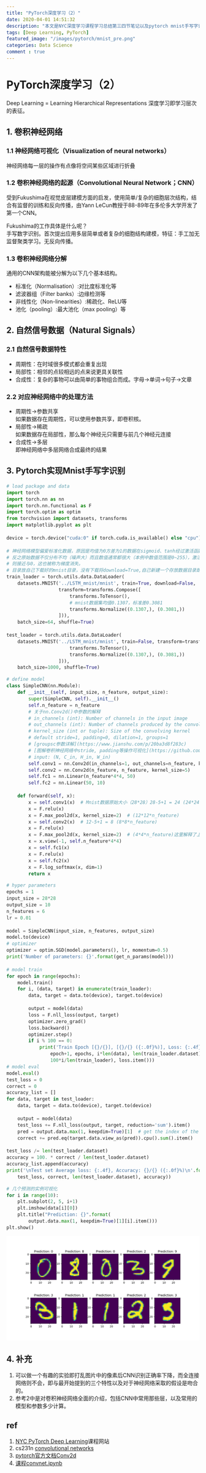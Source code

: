 ```yaml
---
title: "PyTorch深度学习（2）"
date: 2020-04-01 14:51:32
description: "本文是NYC深度学习课程学习总结第三四节笔记以及pytorch mnist手写字识别CNN实践"
tags: [Deep Learning, PyTorch]
featured_image: "/images/pytorch/mnist_pre.png"
categories: Data Science
comment : true
---
```


# PyTorch深度学习（2）
Deep Learning = Learning Hierarchical Representations
深度学习即学习层次的表征。
## 1. 卷积神经网络
### 1.1 神经网络可视化（Visualization of neural networks）
神经网络每一层的操作有点像将空间某些区域进行折叠
### 1.2 卷积神经网络的起源（Convolutional Neural Network；CNN）
受到Fukushima在视觉皮层建模方面的启发，使用简单/复杂的细胞层次结构，结合有监督的训练和反向传播，由Yann LeCun教授于88-89年在多伦多大学开发了第一个CNN。

Fukushima的工作具体是什么呢？  
手写数字识别。首次提出应用多层简单或者复杂的细胞结构建模，特征：手工加无监督聚类学习。无反向传播。  
### 1.3 卷积神经网络分解
通用的CNN架构能被分解为以下几个基本结构。
- 标准化（Normalisation）:对比度标准化等
- 滤波器组（Filter banks）:边缘检测等
- 非线性化（Non-linearities）:稀疏化、ReLU等
- 池化（pooling）:最大池化（max pooling）等

## 2. 自然信号数据（Natural Signals）
### 2.1 自然信号数据特性
- 周期性：在时域很多模式都会重复出现
- 局部性：相邻的点较相远的点来说更具关联性
- 合成性：复杂的事物可以由简单的事物组合而成。字母->单词->句子->文章
### 2.2 对应神经网络中的处理方法
- 周期性$\rightarrow$参数共享  
如果数据存在周期性，可以使用参数共享，即卷积核。
- 局部性$\rightarrow$稀疏  
如果数据存在局部性，那么每个神经元只需要与前几个神经元连接
- 合成性$\rightarrow$多层  
即神经网络中多层网络合成最终的结果

## 3. Pytorch实现Mnist手写字识别
```python
# load package and data
import torch
import torch.nn as nn
import torch.nn.functional as F
import torch.optim as optim
from torchvision import datasets, transforms
import matplotlib.pyplot as plt

device = torch.device("cuda:0" if torch.cuda.is_available() else "cpu")

# 神经网络模型偏爱标准化数据，原因是均值为0方差为1的数据在sigmoid、tanh经过激活函数后求导得到的导数很大，
# 反之原始数据不仅分布不均（噪声大）而且数值通常都很大（本例中数值范围是0~255），激活函数后求导得到的导数
# 则接近与0，这也被称为梯度消失。
# 目录放自己下载好的mnist目录，没有下载将download=True,自己新建一个存放数据目录即可
train_loader = torch.utils.data.DataLoader(
    datasets.MNIST('../LSTM_mnist/mnist', train=True, download=False,
                   transform=transforms.Compose([
                       transforms.ToTensor(),
                       # mnist数据集均值0.1307，标准差0.3081
                       transforms.Normalize((0.1307,), (0.3081,))
                   ])),
    batch_size=64, shuffle=True)

test_loader = torch.utils.data.DataLoader(
    datasets.MNIST('../LSTM_mnist/mnist', train=False, transform=transforms.Compose([
                       transforms.ToTensor(),
                       transforms.Normalize((0.1307,), (0.3081,))
                   ])),
    batch_size=1000, shuffle=True)
```

```python
# define model
class SimpleCNN(nn.Module):
    def __init__(self, input_size, n_feature, output_size):
        super(SimpleCNN, self).__init__()
        self.n_feature = n_feature
        # 关于nn.Conv2d()中参数的解释
        # in_channels (int): Number of channels in the input image
        # out_channels (int): Number of channels produced by the convolution
        # kernel_size (int or tuple): Size of the convolving kernel
        # default stride=1, padding=0, dilation=1, groups=1
        # [groupsc参数详解](https://www.jianshu.com/p/20ba3d8f283c)
        # [图解卷积神经网络中stride, padding等操作可视化](https://github.com/vdumoulin/conv_arithmetic)
        # input: (N, C_in, H_in, W_in)
        self.conv1 = nn.Conv2d(in_channels=1, out_channels=n_feature, kernel_size=5)
        self.conv2 = nn.Conv2d(n_feature, n_feature, kernel_size=5)
        self.fc1 = nn.Linear(n_feature*4*4, 50)
        self.fc2 = nn.Linear(50, 10)

    def forward(self, x):
        x = self.conv1(x)  # Mnist数据原始大小（28*28）28-5+1 = 24 (24*24*n_feature)
        x = F.relu(x)
        x = F.max_pool2d(x, kernel_size=2)  # (12*12*n_feature)
        x = self.conv2(x)  # 12-5+1 = 8 (8*8*n_feature)
        x = F.relu(x)
        x = F.max_pool2d(x, kernel_size=2)  # (4*4*n_feature)这里解释了上面全连接时为啥是4*4
        x = x.view(-1, self.n_feature*4*4)
        x = self.fc1(x)
        x = F.relu(x)
        x = self.fc2(x)
        x = F.log_softmax(x, dim=1)
        return x
```

```python
# hyper parameters
epochs = 1
input_size = 28*28
output_size = 10
n_features = 6
lr = 0.01

model = SimpleCNN(input_size, n_features, output_size)
model.to(device)
# optimizer
optimizer = optim.SGD(model.parameters(), lr, momentum=0.5)
print('Number of parameters: {}'.format(get_n_params(model)))

# model train
for epoch in range(epochs):
    model.train()
    for i, (data, target) in enumerate(train_loader):
        data, target = data.to(device), target.to(device)

        output = model(data)
        loss = F.nll_loss(output, target)
        optimizer.zero_grad()
        loss.backward()
        optimizer.step()
        if i % 100 == 0:
            print('Train Epoch [{}/{}], [{}/{} ({:.0f}%)], Loss: {:.4f}'.format(
                epoch+1, epochs, i*len(data), len(train_loader.dataset),
                100*i/len(train_loader), loss.item()))
# model eval
model.eval()
test_loss = 0
correct = 0
accuracy_list = []
for data, target in test_loader:
    data, target = data.to(device), target.to(device)

    output = model(data)
    test_loss += F.nll_loss(output, target, reduction='sum').item()
    pred = output.data.max(1, keepdim=True)[1]  # get the index of the max log-probability
    correct += pred.eq(target.data.view_as(pred)).cpu().sum().item()

test_loss /= len(test_loader.dataset)
accuracy = 100. * correct / len(test_loader.dataset)
accuracy_list.append(accuracy)
print('\nTest set Average loss: {:.4f}, Accuracy: {}/{} ({:.0f}%)\n'.format(
    test_loss, correct, len(test_loader.dataset), accuracy))
```
```python
# 几个预测的实例可视化
for i in range(10):
    plt.subplot(2, 5, i+1)
    plt.imshow(data[i][0])
    plt.title("Prediction: {}".format(
        output.data.max(1, keepdim=True)[1][i].item()))
plt.show()
```
![](/images/pytorch/mnist_pre.png)

## 4. 补充
1. 可以做一个有趣的实验即打乱图片中的像素后CNN识别正确率下降，而全连接网络则不会，即与最开始提到的三个特性以及对于神经网络采取的假设是吻合的。
2. 参考2中是对卷积神经网络全面的介绍，包括CNN中常用那些层，以及常用的模型和参数多少计算。

## ref
1. [NYC PyTorch Deep Learning](https://atcold.github.io/pytorch-Deep-Learning/)课程网站
2. cs231n [convolutional networks](https://cs231n.github.io/convolutional-networks/)
3. [pytorch官方文档Conv2d](https://pytorch.org/docs/stable/nn.html#convolution-layers)
4. [课程convnet.ipynb](https://github.com/Atcold/pytorch-Deep-Learning/blob/master/06-convnet.ipynb)